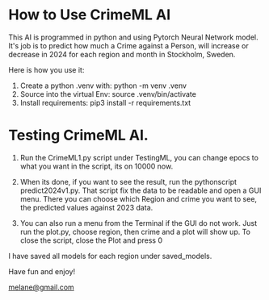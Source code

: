 # How to Use CrimeML AI


This AI is programmed in python and using Pytorch Neural Network model.
It's job is to predict how much a Crime against a Person, will increase or decrease in 2024 for each region and month in Stockholm, Sweden.

Here is how you use it:

1. Create a python .venv with:  python -m venv .venv
2. Source into the virtual Env: source .venv/bin/activate
3. Install requirements: pip3 install -r requirements.txt


# Testing CrimeML AI.

1. Run the CrimeML1.py script under TestingML, you can change epocs to what you want in the script, its on 10000 now.

2. When its done, if you want to see the result, run the pythonscript
predict2024v1.py. That script fix the data to be readable and open a GUI menu.
There you can choose which Region and crime you want to see, the predicted values against 2023 data.

3. You can also run a menu from the Terminal if the GUI do not work.
Just run the plot.py, choose region, then crime and a plot will show up.
To close the script, close the Plot and press 0

I have saved all models for each region under saved_models.

Have fun and enjoy!

melane@gmail.com
